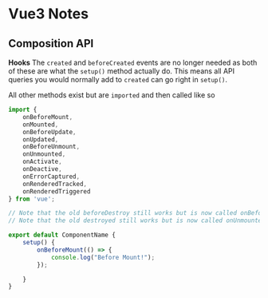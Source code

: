 # Vue3 Notes


## Composition API

**Hooks**
The `created` and `beforeCreated` events are no longer needed as both of these are what the `setup()` method actually do.  This means all API queries you would normally add to `created` can go right in `setup()`.

All other methods exist but are `imported` and then called like so

```js
import {
    onBeforeMount,
    onMounted,
    onBeforeUpdate,
    onUpdated,
    onBeforeUnmount,
    onUnmounted,
    onActivate,
    onDeactive,
    onErrorCaptured,
    onRenderedTracked,
    onRenderedTriggered
} from 'vue';

// Note that the old beforeDestroy still works but is now called onBeforeUnmounted
// Note that the old destroyed still works but is now called onUnmounted

export default ComponentName {
    setup() {
        onBeforeMount(() => {
            console.log("Before Mount!");
        });

    }
}
```
